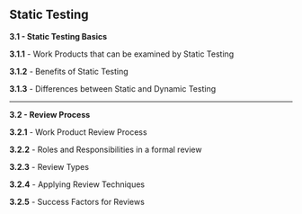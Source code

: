 ## Static Testing 

**3.1 - Static Testing Basics**
    
**3.1.1** - Work Products that can be examined by Static Testing 
    
**3.1.2** - Benefits of Static Testing

**3.1.3** - Differences between Static and Dynamic Testing
___
**3.2 - Review Process**

**3.2.1** - Work Product Review Process

**3.2.2** - Roles and Responsibilities in a formal review 

**3.2.3** - Review Types 

**3.2.4** - Applying Review Techniques

**3.2.5** - Success Factors for Reviews